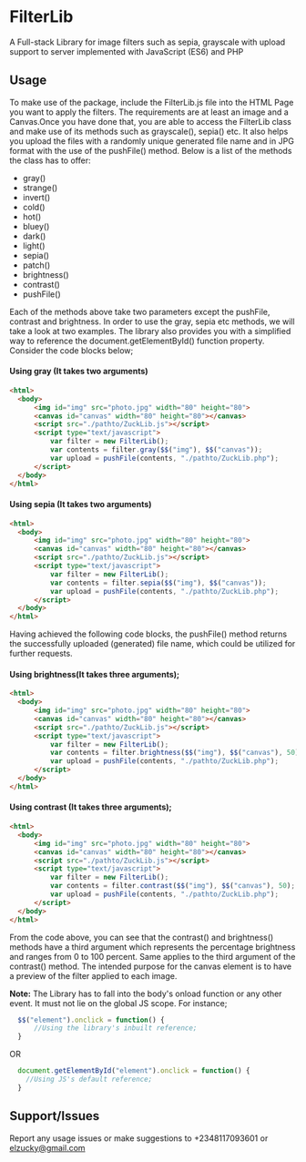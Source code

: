 # FilterLib
A Full-stack Library for image filters such as sepia, grayscale with upload support to server implemented with JavaScript (ES6) and PHP
## Usage
To make use of the package, include the FilterLib.js file into the HTML Page you want to apply the filters. The requirements are at least an image and a Canvas.Once you have done that, you are able to access the FilterLib class and make use of its methods such as grayscale(), sepia() etc. It also helps you upload the files with a randomly unique generated file name and in JPG format with the use of the pushFile() method. Below is a list of the methods the class has to offer:

<ul>
  <li>gray()</li>
  <li>strange()</li>
  <li>invert()</li>
  <li>cold()</li>
  <li>hot()</li>
  <li>bluey()</li>
  <li>dark()</li>
  <li>light()</li>
  <li>sepia()</li>
  <li>patch()</li>
  <li>brightness()</li>
  <li>contrast()</li>
  <li>pushFile()</li>
</ul>
        
Each of the methods above take two parameters except the pushFile, contrast and brightness. In order to use the gray, sepia etc methods, we will take a look at two examples. The library also provides you with a simplified way to reference the document.getElementById() function property. Consider the code blocks below;

#### Using gray (It takes two arguments)

````html
<html>
  <body>
      <img id="img" src="photo.jpg" width="80" height="80">
      <canvas id="canvas" width="80" height="80"></canvas>
      <script src="./pathto/ZuckLib.js"></script>
      <script type="text/javascript">
          var filter = new FilterLib();
          var contents = filter.gray($$("img"), $$("canvas"));
          var upload = pushFile(contents, "./pathto/ZuckLib.php");
      </script>
  </body>
</html>
````


#### Using sepia (It takes two arguments)

````html
<html>
  <body>
      <img id="img" src="photo.jpg" width="80" height="80">
      <canvas id="canvas" width="80" height="80"></canvas>
      <script src="./pathto/ZuckLib.js"></script>
      <script type="text/javascript">
          var filter = new FilterLib();
          var contents = filter.sepia($$("img"), $$("canvas"));
          var upload = pushFile(contents, "./pathto/ZuckLib.php");
      </script>
  </body>
</html>
````
Having achieved the following code blocks, the pushFile() method returns the successfully uploaded (generated) file name, which could be utilized for further requests.

#### Using brightness(It takes three arguments);

````html
<html>
  <body>
      <img id="img" src="photo.jpg" width="80" height="80">
      <canvas id="canvas" width="80" height="80"></canvas>
      <script src="./pathto/ZuckLib.js"></script>
      <script type="text/javascript">
          var filter = new FilterLib();
          var contents = filter.brightness($$("img"), $$("canvas"), 50);
          var upload = pushFile(contents, "./pathto/ZuckLib.php");
      </script>
  </body>
</html>
````

#### Using contrast (It takes three arguments);

````html
<html>
  <body>
      <img id="img" src="photo.jpg" width="80" height="80">
      <canvas id="canvas" width="80" height="80"></canvas>
      <script src="./pathto/ZuckLib.js"></script>
      <script type="text/javascript">
          var filter = new FilterLib();
          var contents = filter.contrast($$("img"), $$("canvas"), 50);
          var upload = pushFile(contents, "./pathto/ZuckLib.php");
      </script>
  </body>
</html>
````

From the code above, you can see that the contrast() and brightness() methods have a third argument which represents the percentage brightness and ranges from 0 to 100 percent. Same applies to the third argument of the contrast() method. The intended purpose for the canvas element is to have a preview of the filter applied to each image.

**Note:** The Library has to fall into the body's onload function or any other event. It must not lie on the global JS scope. For instance;
````js
  $$("element").onclick = function() {
      //Using the library's inbuilt reference;
  }
````
OR
````js
  document.getElementById("element").onclick = function() {
    //Using JS's default reference;
  }
````

## Support/Issues
Report any usage issues or make suggestions to +2348117093601 or elzucky@gmail.com

